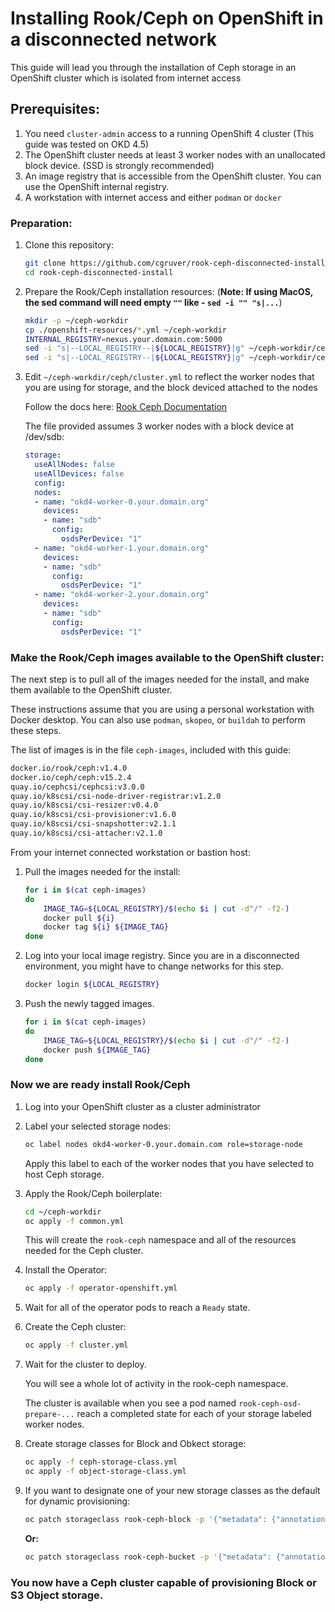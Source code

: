 # Installing Rook/Ceph on OpenShift in a disconnected network

This guide will lead you through the installation of Ceph storage in an OpenShift cluster which is isolated from internet access

## Prerequisites:

1. You need `cluster-admin` access to a running OpenShift 4 cluster (This guide was tested on OKD 4.5)
1. The OpenShift cluster needs at least 3 worker nodes with an unallocated block device.  (SSD is strongly recommended)
1. An image registry that is accessible from the OpenShift cluster.  You can use the OpenShift internal registry.
1. A workstation with internet access and either `podman` or `docker`

### Preparation:

1. Clone this repository:

    ```bash
    git clone https://github.com/cgruver/rook-ceph-disconnected-install.git
    cd rook-ceph-disconnected-install
    ```

1. Prepare the Rook/Ceph installation resources: (__Note: If using MacOS, the sed command will need empty `""` like - `sed -i "" "s|...`__)

    ```bash
    mkdir -p ~/ceph-workdir
    cp ./openshift-resources/*.yml ~/ceph-workdir
    INTERNAL_REGISTRY=nexus.your.domain.com:5000
    sed -i "s|--LOCAL_REGISTRY--|${LOCAL_REGISTRY}|g" ~/ceph-workdir/ceph/cluster.yml
    sed -i "s|--LOCAL_REGISTRY--|${LOCAL_REGISTRY}|g" ~/ceph-workdir/ceph/operator-openshift.yml

1. Edit `~/ceph-workdir/ceph/cluster.yml` to reflect the worker nodes that you are using for storage, and the block deviced attached to the nodes

    Follow the docs here: [Rook Ceph Documentation](https://rook.github.io/docs/rook/v1.4/ceph-cluster-crd.html)

    The file provided assumes 3 worker nodes with a block device at /dev/sdb:

    ```yaml
    storage:
      useAllNodes: false
      useAllDevices: false
      config:
      nodes:
      - name: "okd4-worker-0.your.domain.org"
        devices:
        - name: "sdb"
          config:
            osdsPerDevice: "1"
      - name: "okd4-worker-1.your.domain.org"
        devices:
        - name: "sdb"
          config:
            osdsPerDevice: "1"
      - name: "okd4-worker-2.your.domain.org"
        devices:
        - name: "sdb"
          config:
            osdsPerDevice: "1"
    ```

### Make the Rook/Ceph images available to the OpenShift cluster:

The next step is to pull all of the images needed for the install, and make them available to the OpenShift cluster.

These instructions assume that you are using a personal workstation with Docker desktop.  You can also use `podman`, `skopeo`, or `buildah` to perform these steps.

The list of images is in the file `ceph-images`, included with this guide:

```bash
docker.io/rook/ceph:v1.4.0
docker.io/ceph/ceph:v15.2.4
quay.io/cephcsi/cephcsi:v3.0.0
quay.io/k8scsi/csi-node-driver-registrar:v1.2.0
quay.io/k8scsi/csi-resizer:v0.4.0
quay.io/k8scsi/csi-provisioner:v1.6.0
quay.io/k8scsi/csi-snapshotter:v2.1.1
quay.io/k8scsi/csi-attacher:v2.1.0
```

From your internet connected workstation or bastion host:

1. Pull the images needed for the install:

    ```bash
    for i in $(cat ceph-images)
    do 
        IMAGE_TAG=${LOCAL_REGISTRY}/$(echo $i | cut -d"/" -f2-)
        docker pull ${i}
        docker tag ${i} ${IMAGE_TAG}
    done
    ```

1. Log into your local image registry.  Since you are in a disconnected environment, you might have to change networks for this step.

    ```bash
    docker login ${LOCAL_REGISTRY}
    ```

1. Push the newly tagged images.

    ```bash
    for i in $(cat ceph-images)
    do 
        IMAGE_TAG=${LOCAL_REGISTRY}/$(echo $i | cut -d"/" -f2-)
        docker push ${IMAGE_TAG}
    done
    ```

### Now we are ready install Rook/Ceph

1. Log into your OpenShift cluster as a cluster administrator
1. Label your selected storage nodes:

    ```bash
    oc label nodes okd4-worker-0.your.domain.com role=storage-node
    ```

    Apply this label to each of the worker nodes that you have selected to host Ceph storage.

1. Apply the Rook/Ceph boilerplate:

    ```bash
    cd ~/ceph-workdir
    oc apply -f common.yml
    ```

    This will create the `rook-ceph` namespace and all of the resources needed for the Ceph cluster.

1. Install the Operator:

    ```bash
    oc apply -f operator-openshift.yml
    ```

1. Wait for all of the operator pods to reach a `Ready` state.

1. Create the Ceph cluster:

    ```bash
    oc apply -f cluster.yml
    ```

1. Wait for the cluster to deploy.

    You will see a whole lot of activity in the rook-ceph namespace.

    The cluster is available when you see a pod named `rook-ceph-osd-prepare-...` reach a completed state for each of your storage labeled worker nodes.

1. Create storage classes for Block and Obkect storage:

    ```bash
    oc apply -f ceph-storage-class.yml
    oc apply -f object-storage-class.yml
    ```

1. If you want to designate one of your new storage classes as the default for dynamic provisioning:

    ```bash
    oc patch storageclass rook-ceph-block -p '{"metadata": {"annotations":{"storageclass.kubernetes.io/is-default-class":"false"}}}'
    ```

    __Or:__

    ```bash
    oc patch storageclass rook-ceph-bucket -p '{"metadata": {"annotations":{"storageclass.kubernetes.io/is-default-class":"false"}}}'
    ```

### You now have a Ceph cluster capable of provisioning Block or S3 Object storage.
